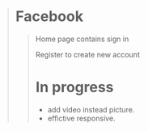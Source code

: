 > # **Facebook** 
>> Home page contains sign in 
>>
>> Register to create new account
>> # In progress 
>> - add video instead picture.
>> - effictive responsive.


